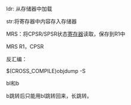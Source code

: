 ldr: 从存储器中加载

str:将寄存器中内容存入存储器

MRS：将CPSR/SPSR状态[寄存器](https://so.csdn.net/so/search?q=寄存器&spm=1001.2101.3001.7020)读取，保存到R1中

MRS  R1，CPSR



反汇编：

$(CROSS_COMPILE)objdump -S 

bl和b

b跳转后只能用bl跳转回来，长跳转。

